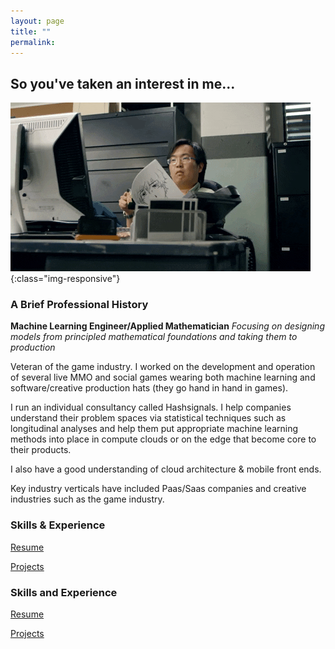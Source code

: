 ```yaml
---
layout: page
title: ""
permalink: 
---
```


## So you've taken an interest in me...
![eyes](images/ezgif-3-48f51aa682f9.gif){:class="img-responsive"}



### A Brief Professional History
**Machine Learning Engineer/Applied Mathematician**
_Focusing on designing models from principled mathematical foundations and taking them to production_

Veteran of the game industry. 
I worked on the development and operation of several live MMO and social games 
wearing both machine learning and software/creative production hats 
(they go hand in hand in games).

I run an individual consultancy called Hashsignals. I help companies understand their 
problem spaces via statistical techniques such as longitudinal analyses 
and help them put appropriate machine learning methods into place 
in compute clouds or on the edge that become core to their products.

I also have a good understanding of cloud architecture & mobile front ends.

Key industry verticals have included Paas/Saas companies and creative 
industries such as the game industry. 

### Skills & Experience
[Resume](/resume)

[Projects](/projects)


### Skills and Experience
[Resume](/resume)

[Projects](/projects)
